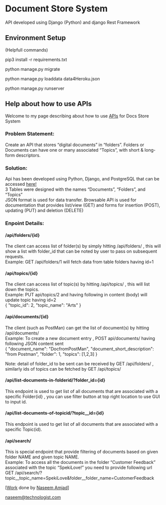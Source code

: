 # Document Store System
API developed using Django (Python) and django Rest Framework

## Environment Setup

(Helpfull commands)

pip3 install -r requirements.txt

python manage.py migrate

python manage.py loaddata data4Heroku.json

python manage.py runserver

Help about how to use APIs
--------------------------

Welcome to my page describing about how to use [APIs](https://shared-document-store-api.herokuapp.com/api/) for Docs Store System  

### Problem Statement:

Create an API that stores “digital documents” in “folders”. Folders or Documents can have one or many associated “Topics”, with short & long-form descriptors.  

### Solution:

Api has been developed using Python, Django, and PostgreSQL that can be accessed [here!](https://shared-document-store-api.herokuapp.com/api/)  
3 Tables were designed with the names “Documents”, “Folders”, and “Topics”  
JSON format is used for data transfer. Browsable API is used for documentation that provides list/view (GET) and forms for insertion (POST), updating (PUT) and deletion (DELETE)  

### Enpoint Details:

#### /api/folders/{id}

The client can access list of folder(s) by simply hitting /api/folders/ , this will show a list with folder\_id that can be noted by user to pass on subsequent requests.  
Example: GET /api/folders/1 will fetch data from table folders having id=1  

#### /api/topics/{id}

The client can access list of topic(s) by hitting /api/topics/ , this will list down the topics.  
Example: PUT api/topics/2 and having following in content (body) will update topic having id=2  
{ "topic\_id": 2, "topic\_name": "Arts" }  

#### /api/documents/{id}

The client (such as PostMan) can get the list of document(s) by hitting /api/documents/  
Example: To create a new document entry , POST api/documents/ having following JSON content sent  
{ "document\_name": "DocfromPostMan", "document\_short\_description": "from Postman", "folder": 1, "topics": \[1,2,3\] }  
  
Note: detail of folder\_id to be sent can be received by GET /api/folders/ , similarly ids of topics can be fetched by GET /api/topics/  

#### /api/list-documents-in-folderid/?folder\_id={id}

This endpoint is used to get list of all documents that are associated with a specific Folder{id} , you can use filter button at top right location to use GUI to input id.

#### /api/list-documents-of-topicid/?topic\_\_id={id}

This endpoint is used to get list of all documents that are associated with a specific Topic(id).

#### /api/search/

This is special endpoint that provide filtering of documents based on given folder NAME and given topic NAME.  
Example: To access all the documents in the folder “Customer Feedback” associated with the topic “SpekiLove!” you need to provide following url  
GET /api/search/?topic\_\_topic\_name=SpekiLove&folder\_\_folder\_name=CustomerFeedback  
  
\[[Work](https://shared-document-store-api.herokuapp.com/api/) done by [Naseem Amjad](https://courses.cognitiveclass.ai/certificates/ed7c8015c62a45abbfe85ffbf0f69762)\]

naseem@technologist.com
